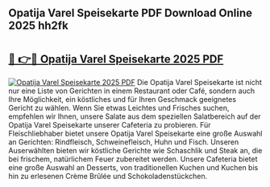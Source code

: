 ## Opatija Varel Speisekarte PDF Download Online 2025 hh2fk

# <h2><a href="http://gcdpwpe.nevu.top/?p=Opatija+Varel+Speisekarte">🔗 👉🔴 Opatija Varel Speisekarte 2025 PDF</a></h2>

[![Opatija Varel Speisekarte 2025 PDF](https://i.imgur.com/dBaPXMq.png)](http://gcdpwpe.nevu.top/?p=Opatija+Varel+Speisekarte)
Die Opatija Varel Speisekarte ist nicht nur eine Liste von Gerichten in einem Restaurant oder Café, sondern auch Ihre Möglichkeit, ein köstliches und für Ihren Geschmack geeignetes Gericht zu wählen. Wenn Sie etwas Leichtes und Frisches suchen, empfehlen wir Ihnen, unsere Salate aus dem speziellen Salatbereich auf der Opatija Varel Speisekarte unserer Cafeteria zu probieren. Für Fleischliebhaber bietet unsere Opatija Varel Speisekarte eine große Auswahl an Gerichten: Rindfleisch, Schweinefleisch, Huhn und Fisch. Unseren Auserwählten bieten wir köstliche Gerichte wie Schaschlik und Steak an, die bei frischem, natürlichem Feuer zubereitet werden. Unsere Cafeteria bietet eine große Auswahl an Desserts, von traditionellen Kuchen und Kuchen bis hin zu erlesenen Crème Brûlée und Schokoladenstückchen.

